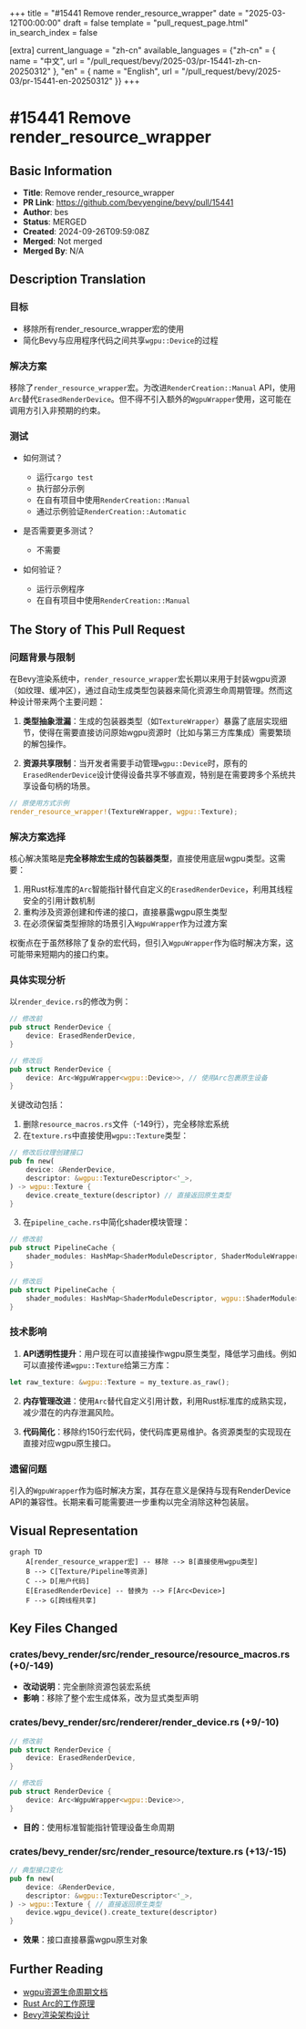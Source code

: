+++
title = "#15441 Remove render_resource_wrapper"
date = "2025-03-12T00:00:00"
draft = false
template = "pull_request_page.html"
in_search_index = false

[extra]
current_language = "zh-cn"
available_languages = {"zh-cn" = { name = "中文", url = "/pull_request/bevy/2025-03/pr-15441-zh-cn-20250312" }, "en" = { name = "English", url = "/pull_request/bevy/2025-03/pr-15441-en-20250312" }}
+++

# #15441 Remove render_resource_wrapper

## Basic Information
- **Title**: Remove render_resource_wrapper
- **PR Link**: https://github.com/bevyengine/bevy/pull/15441
- **Author**: bes
- **Status**: MERGED
- **Created**: 2024-09-26T09:59:08Z
- **Merged**: Not merged
- **Merged By**: N/A

## Description Translation
### 目标
* 移除所有render_resource_wrapper宏的使用
* 简化Bevy与应用程序代码之间共享`wgpu::Device`的过程

### 解决方案
移除了`render_resource_wrapper`宏。为改进`RenderCreation::Manual` API，使用`Arc`替代`ErasedRenderDevice`。但不得不引入额外的`WgpuWrapper`使用，这可能在调用方引入非预期的约束。

### 测试
- 如何测试？
    - 运行`cargo test`
    - 执行部分示例
    - 在自有项目中使用`RenderCreation::Manual`
    - 通过示例验证`RenderCreation::Automatic`
    
- 是否需要更多测试？
    - 不需要
    
- 如何验证？
    - 运行示例程序
    - 在自有项目中使用`RenderCreation::Manual`

## The Story of This Pull Request

### 问题背景与限制
在Bevy渲染系统中，`render_resource_wrapper`宏长期以来用于封装wgpu资源（如纹理、缓冲区），通过自动生成类型包装器来简化资源生命周期管理。然而这种设计带来两个主要问题：

1. **类型抽象泄漏**：生成的包装器类型（如`TextureWrapper`）暴露了底层实现细节，使得在需要直接访问原始wgpu资源时（比如与第三方库集成）需要繁琐的解包操作。

2. **资源共享限制**：当开发者需要手动管理`wgpu::Device`时，原有的`ErasedRenderDevice`设计使得设备共享不够直观，特别是在需要跨多个系统共享设备句柄的场景。

```rust
// 原使用方式示例
render_resource_wrapper!(TextureWrapper, wgpu::Texture);
```

### 解决方案选择
核心解决策略是**完全移除宏生成的包装器类型**，直接使用底层wgpu类型。这需要：

1. 用Rust标准库的`Arc`智能指针替代自定义的`ErasedRenderDevice`，利用其线程安全的引用计数机制
2. 重构涉及资源创建和传递的接口，直接暴露wgpu原生类型
3. 在必须保留类型擦除的场景引入`WgpuWrapper`作为过渡方案

权衡点在于虽然移除了复杂的宏代码，但引入`WgpuWrapper`作为临时解决方案，这可能带来短期内的接口约束。

### 具体实现分析
以`render_device.rs`的修改为例：

```rust
// 修改前
pub struct RenderDevice {
    device: ErasedRenderDevice,
}

// 修改后
pub struct RenderDevice {
    device: Arc<WgpuWrapper<wgpu::Device>>, // 使用Arc包裹原生设备
}
```

关键改动包括：
1. 删除`resource_macros.rs`文件（-149行），完全移除宏系统
2. 在`texture.rs`中直接使用`wgpu::Texture`类型：
```rust
// 修改后纹理创建接口
pub fn new(
    device: &RenderDevice,
    descriptor: &wgpu::TextureDescriptor<'_>,
) -> wgpu::Texture {
    device.create_texture(descriptor) // 直接返回原生类型
}
```
3. 在`pipeline_cache.rs`中简化shader模块管理：
```rust
// 修改前
pub struct PipelineCache {
    shader_modules: HashMap<ShaderModuleDescriptor, ShaderModuleWrapper>,
}

// 修改后
pub struct PipelineCache {
    shader_modules: HashMap<ShaderModuleDescriptor, wgpu::ShaderModule>,
}
```

### 技术影响
1. **API透明性提升**：用户现在可以直接操作wgpu原生类型，降低学习曲线。例如可以直接传递`wgpu::Texture`给第三方库：
```rust
let raw_texture: &wgpu::Texture = my_texture.as_raw();
```

2. **内存管理改进**：使用`Arc`替代自定义引用计数，利用Rust标准库的成熟实现，减少潜在的内存泄漏风险。

3. **代码简化**：移除约150行宏代码，使代码库更易维护。各资源类型的实现现在直接对应wgpu原生接口。

### 遗留问题
引入的`WgpuWrapper`作为临时解决方案，其存在意义是保持与现有RenderDevice API的兼容性。长期来看可能需要进一步重构以完全消除这种包装层。

## Visual Representation

```mermaid
graph TD
    A[render_resource_wrapper宏] -- 移除 --> B[直接使用wgpu类型]
    B --> C[Texture/Pipeline等资源]
    C --> D[用户代码]
    E[ErasedRenderDevice] -- 替换为 --> F[Arc<Device>]
    F --> G[跨线程共享]
```

## Key Files Changed

### crates/bevy_render/src/render_resource/resource_macros.rs (+0/-149)
- **改动说明**：完全删除资源包装宏系统
- **影响**：移除了整个宏生成体系，改为显式类型声明

### crates/bevy_render/src/renderer/render_device.rs (+9/-10)
```rust
// 修改前
pub struct RenderDevice {
    device: ErasedRenderDevice,
}

// 修改后
pub struct RenderDevice {
    device: Arc<WgpuWrapper<wgpu::Device>>,
}
```
- **目的**：使用标准智能指针管理设备生命周期

### crates/bevy_render/src/render_resource/texture.rs (+13/-15)
```rust
// 典型接口变化
pub fn new(
    device: &RenderDevice,
    descriptor: &wgpu::TextureDescriptor<'_>,
) -> wgpu::Texture { // 直接返回原生类型
    device.wgpu_device().create_texture(descriptor)
}
```
- **效果**：接口直接暴露wgpu原生对象

## Further Reading
- [wgpu资源生命周期文档](https://docs.rs/wgpu/latest/wgpu/struct.Device.html#resource-lifetime)
- [Rust Arc的工作原理](https://doc.rust-lang.org/std/sync/struct.Arc.html)
- [Bevy渲染架构设计](https://bevyengine.org/learn/book/getting-started/rendering/)